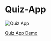 # Quiz-App

![Quiz App](./images/quiz-app.gif )

[Quiz App Demo](https://ayshasanyang.github.io/Quiz-App/")
